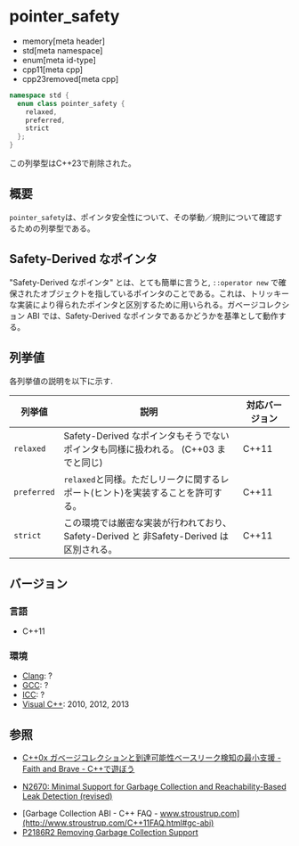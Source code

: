 # pointer_safety
* memory[meta header]
* std[meta namespace]
* enum[meta id-type]
* cpp11[meta cpp]
* cpp23removed[meta cpp]

```cpp
namespace std {
  enum class pointer_safety {
    relaxed,
    preferred,
    strict
  };
}
```

この列挙型はC++23で削除された。

## 概要
`pointer_safety`は、ポインタ安全性について、その挙動／規則について確認するための列挙型である。


## Safety-Derived なポインタ
"Safety-Derived なポインタ" とは、とても簡単に言うと, `::operator new` で確保されたオブジェクトを指しているポインタのことである。これは、トリッキーな実装により得られたポインタと区別するために用いられる。ガベージコレクション ABI では、Safety-Derived なポインタであるかどうかを基準として動作する。

## 列挙値

各列挙値の説明を以下に示す.

| 列挙値 | 説明 | 対応バージョン |
|-------------|-----------------------------------------------------------------------------------------|-------|
| `relaxed`   | Safety-Derived なポインタもそうでないポインタも同様に扱われる。 (C++03 までと同じ)      | C++11 |
| `preferred` | `relaxed`と同様。ただしリークに関するレポート(ヒント)を実装することを許可する。         | C++11 |
| `strict`    | この環境では厳密な実装が行われており、Safety-Derived と 非Safety-Derived は区別される。 | C++11 |


## バージョン
### 言語
- C++11

### 環境
- [Clang](/implementation.md#clang): ?
- [GCC](/implementation.md#gcc): ?
- [ICC](/implementation.md#icc): ?
- [Visual C++](/implementation.md#visual_cpp): 2010, 2012, 2013

## 参照
- [C++0x ガベージコレクションと到達可能性ベースリーク検知の最小支援 - Faith and Brave - C++で遊ぼう](http://faithandbrave.hateblo.jp/entry/20081117/1226913980)
* [N2670: Minimal Support for Garbage Collection and Reachability-Based Leak Detection (revised)](http://www.open-std.org/jtc1/sc22/wg21/docs/papers/2008/n2670.htm)
- [Garbage Collection ABI - C++ FAQ - www.stroustrup.com](http://www.stroustrup.com/C++11FAQ.html#gc-abi)
- [P2186R2 Removing Garbage Collection Support](https://www.open-std.org/jtc1/sc22/wg21/docs/papers/2021/p2186r2.html)
